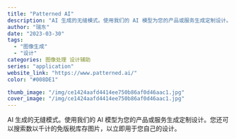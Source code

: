 ```yaml
---
title: "Patterned AI"
description: "AI 生成的无缝模式。使用我们的 AI 模型为您的产品或服务生成定制设计。您还可以搜索数以千计的免版税库存图片，以立即用"
author: "瑞东"
date: "2023-03-30"
tags:
  - "图像生成"
  - "设计"
categories: 图像处理 设计辅助
series: "application"
website_link: "https://www.patterned.ai/"
color: "#008DE1"

thumb_image: "/img/ce1424aafd4414ee750b86af0d46aac1.jpg"
cover_image: "/img/ce1424aafd4414ee750b86af0d46aac1.jpg"
---
```


AI 生成的无缝模式。使用我们的 AI 模型为您的产品或服务生成定制设计。您还可以搜索数以千计的免版税库存图片，以立即用于您自己的设计。 
